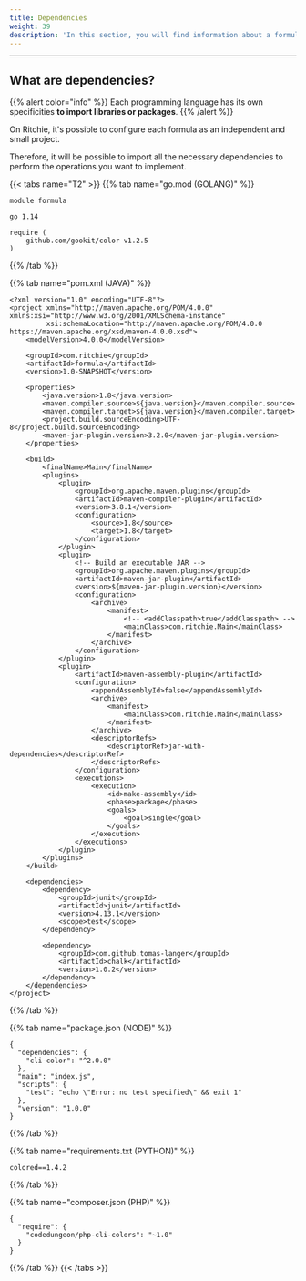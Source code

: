 ```yaml
---
title: Dependencies
weight: 39
description: 'In this section, you will find information about a formula dependencies'
---
```


---

## What are dependencies?

{{% alert color="info" %}}
Each programming language has its own specificities **to import libraries or packages**.
{{% /alert %}}

On Ritchie, it's possible to configure each formula as an independent and small project.

Therefore, it will be possible to import all the necessary dependencies to perform the operations you want to implement.

{{< tabs name="T2" >}}
{{% tab name="go.mod \(GOLANG\)" %}}
```text
module formula

go 1.14

require (
    github.com/gookit/color v1.2.5
)
```
{{% /tab %}}

{{% tab name="pom.xml \(JAVA\)" %}}
```text
<?xml version="1.0" encoding="UTF-8"?>
<project xmlns="http://maven.apache.org/POM/4.0.0" xmlns:xsi="http://www.w3.org/2001/XMLSchema-instance"
         xsi:schemaLocation="http://maven.apache.org/POM/4.0.0 https://maven.apache.org/xsd/maven-4.0.0.xsd">
    <modelVersion>4.0.0</modelVersion>

    <groupId>com.ritchie</groupId>
    <artifactId>formula</artifactId>
    <version>1.0-SNAPSHOT</version>

    <properties>
        <java.version>1.8</java.version>
        <maven.compiler.source>${java.version}</maven.compiler.source>
        <maven.compiler.target>${java.version}</maven.compiler.target>
        <project.build.sourceEncoding>UTF-8</project.build.sourceEncoding>
        <maven-jar-plugin.version>3.2.0</maven-jar-plugin.version>
    </properties>

    <build>
        <finalName>Main</finalName>
        <plugins>
            <plugin>
                <groupId>org.apache.maven.plugins</groupId>
                <artifactId>maven-compiler-plugin</artifactId>
                <version>3.8.1</version>
                <configuration>
                    <source>1.8</source>
                    <target>1.8</target>
                </configuration>
            </plugin>
            <plugin>
                <!-- Build an executable JAR -->
                <groupId>org.apache.maven.plugins</groupId>
                <artifactId>maven-jar-plugin</artifactId>
                <version>${maven-jar-plugin.version}</version>
                <configuration>
                    <archive>
                        <manifest>
                            <!-- <addClasspath>true</addClasspath> -->
                            <mainClass>com.ritchie.Main</mainClass>
                        </manifest>
                    </archive>
                </configuration>
            </plugin>
            <plugin>
                <artifactId>maven-assembly-plugin</artifactId>
                <configuration>
                    <appendAssemblyId>false</appendAssemblyId>
                    <archive>
                        <manifest>
                            <mainClass>com.ritchie.Main</mainClass>
                        </manifest>
                    </archive>
                    <descriptorRefs>
                        <descriptorRef>jar-with-dependencies</descriptorRef>
                    </descriptorRefs>
                </configuration>
                <executions>
                    <execution>
                        <id>make-assembly</id>
                        <phase>package</phase>
                        <goals>
                            <goal>single</goal>
                        </goals>
                    </execution>
                </executions>
            </plugin>
        </plugins>
    </build>

    <dependencies>
        <dependency>
            <groupId>junit</groupId>
            <artifactId>junit</artifactId>
            <version>4.13.1</version>
            <scope>test</scope>
        </dependency>

        <dependency>
            <groupId>com.github.tomas-langer</groupId>
            <artifactId>chalk</artifactId>
            <version>1.0.2</version>
        </dependency>
    </dependencies>
</project>
```
{{% /tab %}}

{{% tab name="package.json \(NODE\)" %}}
```text
{
  "dependencies": {
    "cli-color": "^2.0.0"
  },
  "main": "index.js",
  "scripts": {
    "test": "echo \"Error: no test specified\" && exit 1"
  },
  "version": "1.0.0"
}
```
{{% /tab %}}

{{% tab name="requirements.txt \(PYTHON\)" %}}
```text
colored==1.4.2
```
{{% /tab %}}

{{% tab name="composer.json \(PHP\)" %}}
```text
{
  "require": {
    "codedungeon/php-cli-colors": "~1.0"
  }
}
```
{{% /tab %}}
{{< /tabs >}}
